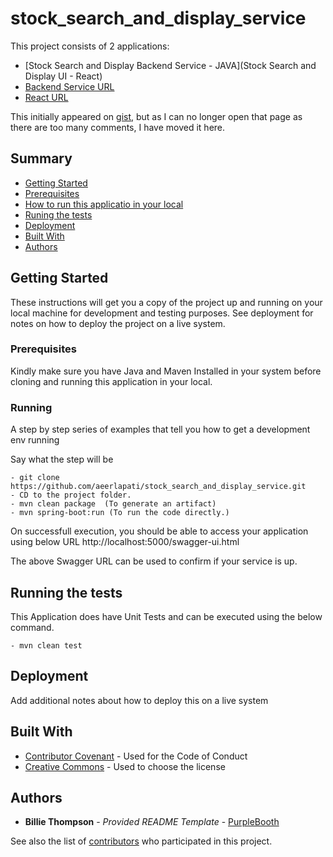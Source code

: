 # stock_search_and_display_service

This project consists of 2 applications:
  - [Stock Search and Display Backend Service - JAVA](Stock Search and Display UI - React)
  - [Backend Service URL](https://github.com/aeerlapati/stock_search_and_display_service)
  - [React URL](https://github.com/aeerlapati/StockSearchAndDisplayUI-React)

This initially appeared on
[gist](https://gist.github.com/PurpleBooth/109311bb0361f32d87a2), but as
I can no longer open that page as there are too many comments, I have
moved it here.

## Summary

  - [Getting Started](#getting-started)
  - [Prerequisites](#Prerequisites)
  - [How to run this applicatio in your local](#Running)
  - [Runing the tests](#running-the-tests)
  - [Deployment](#deployment)
  - [Built With](#built-with)
  - [Authors](#authors)

## Getting Started

These instructions will get you a copy of the project up and running on
your local machine for development and testing purposes. See deployment
for notes on how to deploy the project on a live system.

### Prerequisites

Kindly make sure you have Java and Maven Installed in your system before cloning and running this application in your local.

### Running

A step by step series of examples that tell you how to get a development
env running

Say what the step will be

    - git clone https://github.com/aeerlapati/stock_search_and_display_service.git
    - CD to the project folder.
    - mvn clean package  (To generate an artifact)
    - mvn spring-boot:run (To run the code directly.)

On successfull execution, you should be able to access your application using below URL
http://localhost:5000/swagger-ui.html

The above Swagger URL can be used to confirm if your service is up.

## Running the tests

This Application does have Unit Tests and can be executed using the below command.

    - mvn clean test

## Deployment

Add additional notes about how to deploy this on a live system

## Built With

  - [Contributor Covenant](https://www.contributor-covenant.org/) - Used
    for the Code of Conduct
  - [Creative Commons](https://creativecommons.org/) - Used to choose
    the license

## Authors

  - **Billie Thompson** - *Provided README Template* -
    [PurpleBooth](https://github.com/PurpleBooth)

See also the list of
[contributors](https://github.com/PurpleBooth/a-good-readme-template/contributors)
who participated in this project.
